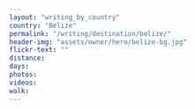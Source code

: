 ```yaml
---
layout: "writing_by_country"
country: "Belize"
permalink: "/writing/destination/belize/"
header-img: "assets/owner/hero/belize-bg.jpg"
flickr-text: ""
distance:
days:
photos:
videos:
walk:
---
```

